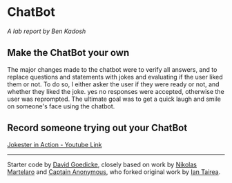 # ChatBot

*A lab report by Ben Kadosh*

## Make the ChatBot your own

The major changes made to the chatbot were to verify all answers, and to replace questions and statements with jokes and evaluating if the user liked them or not. To do so, I either asker the user if they were ready or not, and whether they liked the joke. yes no responses were accepted, otherwise the user was reprompted. The ultimate goal was to get a quick laugh and smile on someone's face using the chatbot. 

## Record someone trying out your ChatBot

[Jokester in Action - Youtube Link](https://www.youtube.com/watch?v=bTAU5I4FzAs&feature=youtu.be)

---
Starter code by [David Goedicke](mailto:da.goedicke@gmail.com), closely based on work by [Nikolas Martelaro](mailto:nmartelaro@gmail.com) and [Captain Anonymous](https://codepen.io/anon/pen/PEVYXz), who forked original work by [Ian Tairea](https://codepen.io/mrtairea/pen/yJapwv).
